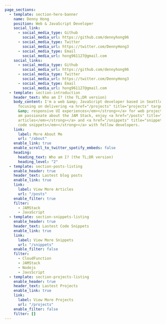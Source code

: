 ```yaml
---
page_sections:
  - template: section-hero-banner
    name: Denny Hong
    position: Web & JavaScript Developer
    social_link:
      - social_media_type: Github
        social_media_url: https://github.com/dennyhong96
      - social_media_type: Twitter
        social_media_url: https://twitter.com/DennyHong3
      - social_media_type: Email
        social_media_url: hong961127@gmail.com
    social_links:
      - social_media_type: Github
        social_media_url: https://github.com/dennyhong96
      - social_media_type: Twitter
        social_media_url: https://twitter.com/DennyHong3
      - social_media_type: Email
        social_media_url: hong961127@gmail.com
  - template: section-introduction
    header_text: Who am I? (the TL;DR version)
    body_content: I'm a web &amp; JavaScript developer based in Seattle, WA. I'm currently
      focusing on delivering <a href="/projects" title="projects" target="_blank"><strong><em>rich
      &amp; responsive UI experiences</em></strong></a> for web projects at scale. I
      am passionate about the JAM Stack, enjoy <a href="/posts" title="posts" target="_blank"><strong><em>writing
      articles</em></strong></a> and <a href="/snippets" title="snippets" target="_blank"><strong><em>sharing
      code snippets</em></strong></a> with fellow developers.
    link:
      label: More About Me
      url: "/about"
    enable_link: true
    enable_scroll_to_twitter_spotify_embeds: false
    heading:
      heading_text: Who am I? (the TL;DR version)
      heading_level: "2"
  - template: section-posts-listing
    enable_header: true
    header_text: Lastest blog posts
    enable_link: true
    link:
      label: View More Articles
      url: "/posts"
    enable_filter: true
    filter:
      - JAMStack
      - JavaScript
  - template: section-snippets-listing
    enable_header: true
    header_text: Lastest Code Snippets
    enable_link: true
    link:
      label: View More Snippets
      url: "/snippets"
    enable_filter: false
    filter:
      - CloudFunction
      - JAMStack
      - Nodejs
      - JavsScript
  - template: section-projects-listing
    enable_header: true
    header_text: Lastest Projects
    enable_link: true
    link:
      label: View More Projects
      url: "/projects"
    enable_filter: false
    filter: []
---
```

